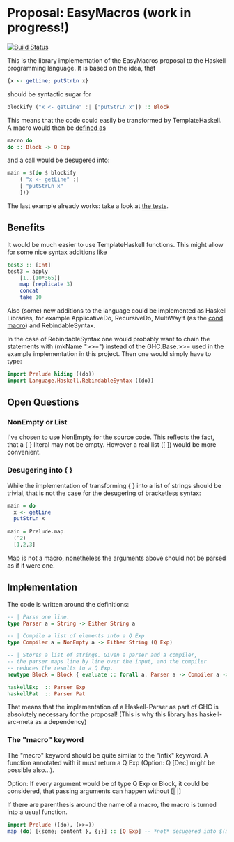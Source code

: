 # Proposal: EasyMacros (work in progress!)
[![Build Status](https://travis-ci.org/anfelor/EasyMacros.svg?branch=master)](https://travis-ci.org/anfelor/EasyMacros)

This is the library implementation of the EasyMacros proposal to the Haskell
programming language. It is based on the idea, that
```haskell
{x <- getLine; putStrLn x}
```
should be syntactic sugar for
```haskell
blockify ("x <- getLine" :| ["putStrLn x"]) :: Block
```

This means that the code could easily be transformed by TemplateHaskell. A macro would then be [defined as](src/Language/Haskell/TH/StandardMacros.hs#L33)
```haskell
macro do
do :: Block -> Q Exp
```
and a call would be desugered into:
```haskell
main = $(do $ blockify 
    ( "x <- getLine" :| 
    [ "putStrLn x"
    ]))
```

The last example already works: take a look at [the tests](test/Main.hs#L13).

## Benefits
It would be much easier to use TemplateHaskell functions. This might allow for some nice syntax additions like
```haskell
test3 :: [Int]
test3 = apply
    [1..(10*365)]
    map (replicate 3)
    concat
    take 10
```

Also (some) new additions to the language could be implemented as Haskell Libraries, for example ApplicativeDo, RecursiveDo,  MultiWayIf (as the [cond macro](src/Language/Haskell/TH/StandardMacros.hs#L72)) and RebindableSyntax.

In the case of RebindableSyntax one would probably want to chain the statements with (mkName ">>=") instead of the GHC.Base.>>= used in the example implementation in this project. Then one would simply have to type:
```haskell
import Prelude hiding ((do))
import Language.Haskell.RebindableSyntax ((do))
```

## Open Questions
### NonEmpty or List
I've chosen to use NonEmpty for the source code. This reflects the fact, that a { } literal may not be empty.
However a real list ([ ]) would be more convenient.

### Desugering into { }
While the implementation of transforming { } into a list of strings should be trivial, that is not the case for the desugering of bracketless syntax:
```haskell
main = do 
  x <- getLine
  putStrLn x
  
main = Prelude.map
  (^2) 
  [1,2,3]
``` 
Map is not a macro, nonetheless the arguments above should not be parsed as if it were one.

## Implementation

The code is written around the definitions:
```haskell
-- | Parse one line.
type Parser a = String -> Either String a

-- | Compile a list of elements into a Q Exp
type Compiler a = NonEmpty a -> Either String (Q Exp) 

-- | Stores a list of strings. Given a parser and a compiler,
-- the parser maps line by line over the input, and the compiler
-- reduces the results to a Q Exp. 
newtype Block = Block { evaluate :: forall a. Parser a -> Compiler a -> Q Exp }

haskellExp  :: Parser Exp
haskellPat  :: Parser Pat
```
That means that the implementation of a Haskell-Parser as part of GHC is absolutely necessary for the proposal!
(This is why this library has haskell-src-meta as a dependency)

### The "macro" keyword 
The "macro" keyword should be quite similar to the "infix" keyword.
A function annotated with it must return a Q Exp (Option: Q [Dec] might be possible also...).

Option: If every argument would be of type Q Exp or Block,
it could be considered, that passing arguments can happen without [|  |]

If there are parenthesis around the name of a macro, the macro is turned into a usual function.
```haskell
import Prelude ((do), (>>=))
map (do) [{some; content }, {;}] :: [Q Exp] -- *not* desugered into $(map ..)
```
